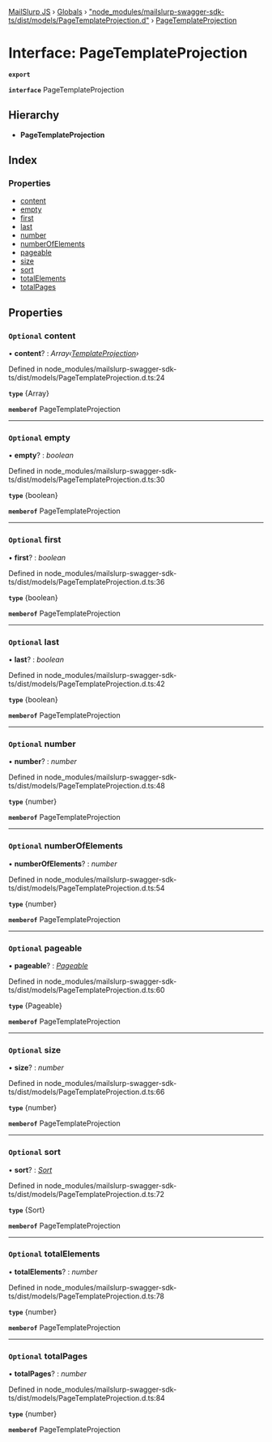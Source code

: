 [MailSlurp JS](../README.md) › [Globals](../globals.md) › ["node_modules/mailslurp-swagger-sdk-ts/dist/models/PageTemplateProjection.d"](../modules/_node_modules_mailslurp_swagger_sdk_ts_dist_models_pagetemplateprojection_d_.md) › [PageTemplateProjection](_node_modules_mailslurp_swagger_sdk_ts_dist_models_pagetemplateprojection_d_.pagetemplateprojection.md)

# Interface: PageTemplateProjection

**`export`** 

**`interface`** PageTemplateProjection

## Hierarchy

* **PageTemplateProjection**

## Index

### Properties

* [content](_node_modules_mailslurp_swagger_sdk_ts_dist_models_pagetemplateprojection_d_.pagetemplateprojection.md#optional-content)
* [empty](_node_modules_mailslurp_swagger_sdk_ts_dist_models_pagetemplateprojection_d_.pagetemplateprojection.md#optional-empty)
* [first](_node_modules_mailslurp_swagger_sdk_ts_dist_models_pagetemplateprojection_d_.pagetemplateprojection.md#optional-first)
* [last](_node_modules_mailslurp_swagger_sdk_ts_dist_models_pagetemplateprojection_d_.pagetemplateprojection.md#optional-last)
* [number](_node_modules_mailslurp_swagger_sdk_ts_dist_models_pagetemplateprojection_d_.pagetemplateprojection.md#optional-number)
* [numberOfElements](_node_modules_mailslurp_swagger_sdk_ts_dist_models_pagetemplateprojection_d_.pagetemplateprojection.md#optional-numberofelements)
* [pageable](_node_modules_mailslurp_swagger_sdk_ts_dist_models_pagetemplateprojection_d_.pagetemplateprojection.md#optional-pageable)
* [size](_node_modules_mailslurp_swagger_sdk_ts_dist_models_pagetemplateprojection_d_.pagetemplateprojection.md#optional-size)
* [sort](_node_modules_mailslurp_swagger_sdk_ts_dist_models_pagetemplateprojection_d_.pagetemplateprojection.md#optional-sort)
* [totalElements](_node_modules_mailslurp_swagger_sdk_ts_dist_models_pagetemplateprojection_d_.pagetemplateprojection.md#optional-totalelements)
* [totalPages](_node_modules_mailslurp_swagger_sdk_ts_dist_models_pagetemplateprojection_d_.pagetemplateprojection.md#optional-totalpages)

## Properties

### `Optional` content

• **content**? : *Array‹[TemplateProjection](_node_modules_mailslurp_swagger_sdk_ts_dist_models_templateprojection_d_.templateprojection.md)›*

Defined in node_modules/mailslurp-swagger-sdk-ts/dist/models/PageTemplateProjection.d.ts:24

**`type`** {Array<TemplateProjection>}

**`memberof`** PageTemplateProjection

___

### `Optional` empty

• **empty**? : *boolean*

Defined in node_modules/mailslurp-swagger-sdk-ts/dist/models/PageTemplateProjection.d.ts:30

**`type`** {boolean}

**`memberof`** PageTemplateProjection

___

### `Optional` first

• **first**? : *boolean*

Defined in node_modules/mailslurp-swagger-sdk-ts/dist/models/PageTemplateProjection.d.ts:36

**`type`** {boolean}

**`memberof`** PageTemplateProjection

___

### `Optional` last

• **last**? : *boolean*

Defined in node_modules/mailslurp-swagger-sdk-ts/dist/models/PageTemplateProjection.d.ts:42

**`type`** {boolean}

**`memberof`** PageTemplateProjection

___

### `Optional` number

• **number**? : *number*

Defined in node_modules/mailslurp-swagger-sdk-ts/dist/models/PageTemplateProjection.d.ts:48

**`type`** {number}

**`memberof`** PageTemplateProjection

___

### `Optional` numberOfElements

• **numberOfElements**? : *number*

Defined in node_modules/mailslurp-swagger-sdk-ts/dist/models/PageTemplateProjection.d.ts:54

**`type`** {number}

**`memberof`** PageTemplateProjection

___

### `Optional` pageable

• **pageable**? : *[Pageable](_node_modules_mailslurp_swagger_sdk_ts_dist_models_pageable_d_.pageable.md)*

Defined in node_modules/mailslurp-swagger-sdk-ts/dist/models/PageTemplateProjection.d.ts:60

**`type`** {Pageable}

**`memberof`** PageTemplateProjection

___

### `Optional` size

• **size**? : *number*

Defined in node_modules/mailslurp-swagger-sdk-ts/dist/models/PageTemplateProjection.d.ts:66

**`type`** {number}

**`memberof`** PageTemplateProjection

___

### `Optional` sort

• **sort**? : *[Sort](_node_modules_mailslurp_swagger_sdk_ts_dist_models_sort_d_.sort.md)*

Defined in node_modules/mailslurp-swagger-sdk-ts/dist/models/PageTemplateProjection.d.ts:72

**`type`** {Sort}

**`memberof`** PageTemplateProjection

___

### `Optional` totalElements

• **totalElements**? : *number*

Defined in node_modules/mailslurp-swagger-sdk-ts/dist/models/PageTemplateProjection.d.ts:78

**`type`** {number}

**`memberof`** PageTemplateProjection

___

### `Optional` totalPages

• **totalPages**? : *number*

Defined in node_modules/mailslurp-swagger-sdk-ts/dist/models/PageTemplateProjection.d.ts:84

**`type`** {number}

**`memberof`** PageTemplateProjection
